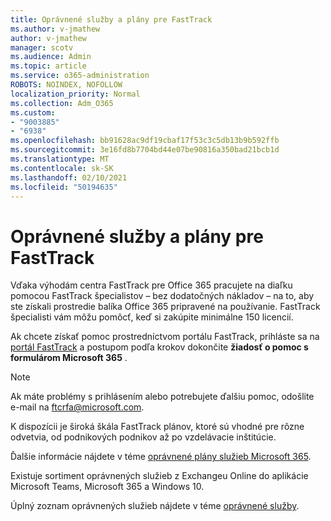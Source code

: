 ```yaml
---
title: Oprávnené služby a plány pre FastTrack
ms.author: v-jmathew
author: v-jmathew
manager: scotv
ms.audience: Admin
ms.topic: article
ms.service: o365-administration
ROBOTS: NOINDEX, NOFOLLOW
localization_priority: Normal
ms.collection: Adm_O365
ms.custom:
- "9003885"
- "6938"
ms.openlocfilehash: bb91628ac9df19cbaf17f53c3c5db13b9b592ffb
ms.sourcegitcommit: 3e16fd8b7704bd44e07be90816a350bad21bcb1d
ms.translationtype: MT
ms.contentlocale: sk-SK
ms.lasthandoff: 02/10/2021
ms.locfileid: "50194635"
---
```

# <a name="eligible-services-and-plans-for-fasttrack"></a>Oprávnené služby a plány pre FastTrack

Vďaka výhodám centra FastTrack pre Office 365 pracujete na diaľku pomocou FastTrack špecialistov – bez dodatočných nákladov – na to, aby ste získali prostredie balíka Office 365 pripravené na používanie. FastTrack špecialisti vám môžu pomôcť, keď si zakúpite minimálne 150 licencií.

Ak chcete získať pomoc prostredníctvom portálu FastTrack, prihláste sa na [portál FastTrack](https://go.microsoft.com/fwlink/?linkid=2125443) a postupom podľa krokov dokončite **žiadosť o pomoc s formulárom Microsoft 365** .

> [!NOTE]
> Ak máte problémy s prihlásením alebo potrebujete ďalšiu pomoc, odošlite e-mail na [ftcrfa@microsoft.com](mailto:ftcrfa@microsoft.com).

K dispozícii je široká škála FastTrack plánov, ktoré sú vhodné pre rôzne odvetvia, od podnikových podnikov až po vzdelávacie inštitúcie.

Ďalšie informácie nájdete v téme [oprávnené plány služieb Microsoft 365](https://go.microsoft.com/fwlink/?linkid=2125459).

Existuje sortiment oprávnených služieb z Exchangeu Online do aplikácie Microsoft Teams, Microsoft 365 a Windows 10.

Úplný zoznam oprávnených služieb nájdete v téme [oprávnené služby](https://go.microsoft.com/fwlink/?linkid=2125636).

